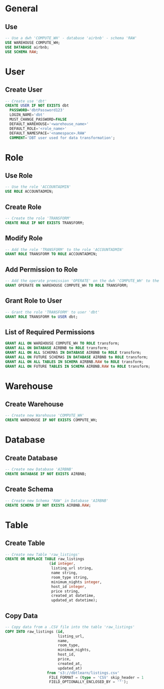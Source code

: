 # General
## Use
```sql
-- Use a dwh 'COMPUTE_WH' - database 'airbnb' - schema 'RAW'
USE WAREHOUSE COMPUTE_WH;
USE DATABASE airbnb;
USE SCHEMA RAW;
```
# User
## Create User
```sql
-- Create use 'dbt'
CREATE USER IF NOT EXISTS dbt
  PASSWORD='dbtPassword123'
  LOGIN_NAME='dbt'
  MUST_CHANGE_PASSWORD=FALSE
  DEFAULT_WAREHOUSE='<warehouse_name>'
  DEFAULT_ROLE='<role_name>'
  DEFAULT_NAMESPACE='<namespace>.RAW'
  COMMENT='DBT user used for data transformation';
```
# Role
## Use Role
```sql
-- Use the role 'ACCOUNTADMIN'
USE ROLE ACCOUNTADMIN;
```
## Create Role
```sql
-- Create the role 'TRANSFORM'
CREATE ROLE IF NOT EXISTS TRANSFORM;
```
## Modify Role
```sql
-- Add the role 'TRANSFORM' to the role 'ACCOUNTADMIN'
GRANT ROLE TRANSFORM TO ROLE ACCOUNTADMIN;
```
## Add Permission to Role
```sql
-- Add the operate premission 'OPERATE' on the dwh 'COMPUTE_WH' to the role 'TRANSFORM'
GRANT OPERATE ON WAREHOUSE COMPUTE_WH TO ROLE TRANSFORM;
```
## Grant Role to User
```sql
-- Grant the role 'TRANSFORM' to user 'dbt'
GRANT ROLE TRANSFORM to USER dbt;
```
## List of Required Permissions
```sql
GRANT ALL ON WAREHOUSE COMPUTE_WH TO ROLE transform; 
GRANT ALL ON DATABASE AIRBNB to ROLE transform;
GRANT ALL ON ALL SCHEMAS IN DATABASE AIRBNB to ROLE transform;
GRANT ALL ON FUTURE SCHEMAS IN DATABASE AIRBNB to ROLE transform;
GRANT ALL ON ALL TABLES IN SCHEMA AIRBNB.RAW to ROLE transform;
GRANT ALL ON FUTURE TABLES IN SCHEMA AIRBNB.RAW to ROLE transform;
```
# Warehouse
## Create Warehouse
```sql
-- Create new Warehouse 'COMPUTE_WH'
CREATE WAREHOUSE IF NOT EXISTS COMPUTE_WH;
```
# Database 
## Create Database
```sql
-- Create new Database 'AIRBNB'
CREATE DATABASE IF NOT EXISTS AIRBNB;
```
## Create Schema
```sql
-- Create new Schema 'RAW' in Database 'AIRBNB'
CREATE SCHEMA IF NOT EXISTS AIRBNB.RAW;
```
# Table
## Create Table
```sql
-- Create new Table 'raw_listings'
CREATE OR REPLACE TABLE raw_listings
                    (id integer,
                     listing_url string,
                     name string,
                     room_type string,
                     minimum_nights integer,
                     host_id integer,
                     price string,
                     created_at datetime,
                     updated_at datetime);
```
## Copy Data
```sql
-- Copy data from a .CSV file into the table 'raw_listings'
COPY INTO raw_listings (id,
                        listing_url,
                        name,
                        room_type,
                        minimum_nights,
                        host_id,
                        price,
                        created_at,
                        updated_at)
                   from 's3://dbtlearn/listings.csv'
                    FILE_FORMAT = (type = 'CSV' skip_header = 1
                    FIELD_OPTIONALLY_ENCLOSED_BY = '"');
```